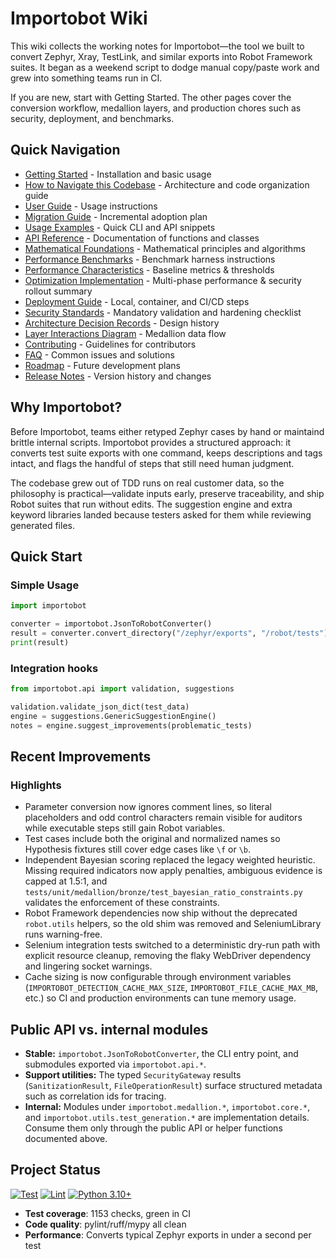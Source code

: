 # Importobot Wiki

This wiki collects the working notes for Importobot—the tool we built to convert Zephyr, Xray, TestLink, and similar exports into Robot Framework suites. It began as a weekend script to dodge manual copy/paste work and grew into something teams run in CI.

If you are new, start with Getting Started. The other pages cover the conversion workflow, medallion layers, and production chores such as security, deployment, and benchmarks.

## Quick Navigation

- [Getting Started](Getting-Started) - Installation and basic usage
- [How to Navigate this Codebase](How-to-Navigate-this-Codebase) - Architecture and code organization guide
- [User Guide](User-Guide) - Usage instructions
- [Migration Guide](Migration-Guide) - Incremental adoption plan
- [Usage Examples](Usage-Examples) - Quick CLI and API snippets
- [API Reference](API-Reference) - Documentation of functions and classes
- [Mathematical Foundations](Mathematical-Foundations) - Mathematical principles and algorithms
- [Performance Benchmarks](Performance-Benchmarks) - Benchmark harness instructions
- [Performance Characteristics](Performance-Characteristics) - Baseline metrics & thresholds
- [Optimization Implementation](Optimization-Implementation) - Multi-phase performance & security rollout summary
- [Deployment Guide](Deployment-Guide) - Local, container, and CI/CD steps
- [Security Standards](Security-Standards) - Mandatory validation and hardening checklist
- [Architecture Decision Records](architecture/ADR-0001-medallion-architecture) - Design history
- [Layer Interactions Diagram](architecture/Layer-Interactions) - Medallion data flow
- [Contributing](Contributing) - Guidelines for contributors
- [FAQ](FAQ) - Common issues and solutions
- [Roadmap](Roadmap) - Future development plans
- [Release Notes](Release-Notes) - Version history and changes

## Why Importobot?

Before Importobot, teams either retyped Zephyr cases by hand or maintaind brittle internal scripts. Importobot provides a structured approach: it converts test suite exports with one command, keeps descriptions and tags intact, and flags the handful of steps that still need human judgment.

The codebase grew out of TDD runs on real customer data, so the philosophy is practical—validate inputs early, preserve traceability, and ship Robot suites that run without edits. The suggestion engine and extra keyword libraries landed because testers asked for them while reviewing generated files.

## Quick Start

### Simple Usage
```python
import importobot

converter = importobot.JsonToRobotConverter()
result = converter.convert_directory("/zephyr/exports", "/robot/tests")
print(result)
```

### Integration hooks
```python
from importobot.api import validation, suggestions

validation.validate_json_dict(test_data)
engine = suggestions.GenericSuggestionEngine()
notes = engine.suggest_improvements(problematic_tests)
```

## Recent Improvements

### Highlights
- Parameter conversion now ignores comment lines, so literal placeholders and odd control characters remain visible for auditors while executable steps still gain Robot variables.
- Test cases include both the original and normalized names so Hypothesis fixtures still cover edge cases like `\f` or `\b`.
- Independent Bayesian scoring replaced the legacy weighted heuristic. Missing required indicators now apply penalties, ambiguous evidence is capped at 1.5:1, and `tests/unit/medallion/bronze/test_bayesian_ratio_constraints.py` validates the enforcement of these constraints.
- Robot Framework dependencies now ship without the deprecated `robot.utils` helpers, so the old shim was removed and SeleniumLibrary runs warning-free.
- Selenium integration tests switched to a deterministic dry-run path with explicit resource cleanup, removing the flaky WebDriver dependency and lingering socket warnings.
- Cache sizing is now configurable through environment variables (`IMPORTOBOT_DETECTION_CACHE_MAX_SIZE`, `IMPORTOBOT_FILE_CACHE_MAX_MB`, etc.) so CI and production environments can tune memory usage.

## Public API vs. internal modules

- **Stable:** `importobot.JsonToRobotConverter`, the CLI entry point, and submodules exported via `importobot.api.*`.
- **Support utilities:** The typed `SecurityGateway` results (`SanitizationResult`, `FileOperationResult`) surface structured metadata such as correlation ids for tracing.
- **Internal:** Modules under `importobot.medallion.*`, `importobot.core.*`, and `importobot.utils.test_generation.*` are implementation details. Consume them only through the public API or helper functions documented above.

## Project Status

[![Test](https://github.com/athola/importobot/actions/workflows/test.yml/badge.svg)](https://github.com/athola/importobot/actions/workflows/test.yml)
[![Lint](https://github.com/athola/importobot/actions/workflows/lint.yml/badge.svg)](https://github.com/athola/importobot/actions/workflows/lint.yml)
[![Python 3.10+](https://img.shields.io/badge/python-3.10+-blue.svg)](https://www.python.org/downloads/)

- **Test coverage**: 1153 checks, green in CI
- **Code quality**: pylint/ruff/mypy all clean
- **Performance**: Converts typical Zephyr exports in under a second per test

